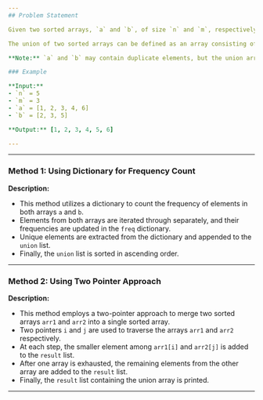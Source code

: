 ```yaml
---
## Problem Statement

Given two sorted arrays, `a` and `b`, of size `n` and `m`, respectively, return the union of the arrays.

The union of two sorted arrays can be defined as an array consisting of the common and the distinct elements of the two arrays. The final array should be sorted in ascending order.

**Note:** `a` and `b` may contain duplicate elements, but the union array must contain unique elements.

### Example

**Input:** 
- `n` = 5
- `m` = 3
- `a` = [1, 2, 3, 4, 6]
- `b` = [2, 3, 5]

**Output:** [1, 2, 3, 4, 5, 6]

---
```


---

### Method 1: Using Dictionary for Frequency Count

**Description:**
- This method utilizes a dictionary to count the frequency of elements in both arrays `a` and `b`.
- Elements from both arrays are iterated through separately, and their frequencies are updated in the `freq` dictionary.
- Unique elements are extracted from the dictionary and appended to the `union` list.
- Finally, the `union` list is sorted in ascending order.

---

### Method 2: Using Two Pointer Approach

**Description:**
- This method employs a two-pointer approach to merge two sorted arrays `arr1` and `arr2` into a single sorted array.
- Two pointers `i` and `j` are used to traverse the arrays `arr1` and `arr2` respectively.
- At each step, the smaller element among `arr1[i]` and `arr2[j]` is added to the `result` list.
- After one array is exhausted, the remaining elements from the other array are added to the `result` list.
- Finally, the `result` list containing the union array is printed.

---
